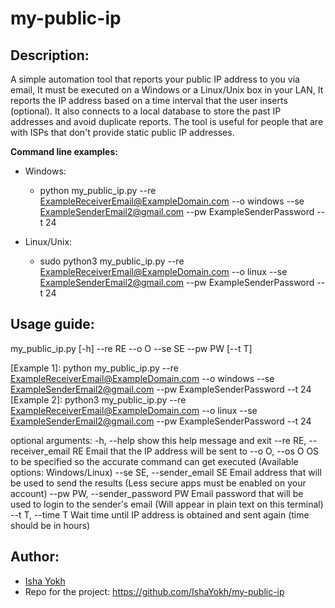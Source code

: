 # my-public-ip

## Description:

A simple automation tool that reports your public IP address to you via email, It must be executed on a Windows or a Linux/Unix box in your LAN, It reports the IP address based on a time interval that the user inserts (optional). It also connects to a local database to store the past IP addresses and avoid duplicate reports. The tool is useful for people that are with ISPs that don't provide static public IP addresses.

**Command line examples:**

- Windows:
  - python my_public_ip.py --re ExampleReceiverEmail@ExampleDomain.com --o windows --se ExampleSenderEmail2@gmail.com --pw ExampleSenderPassword --t 24

- Linux/Unix:
  - sudo python3 my_public_ip.py --re ExampleReceiverEmail@ExampleDomain.com --o linux --se ExampleSenderEmail2@gmail.com --pw ExampleSenderPassword --t 24



## Usage guide:

my_public_ip.py [-h] --re RE --o O --se SE --pw PW [--t T]

[Example 1]: python my_public_ip.py --re ExampleReceiverEmail@ExampleDomain.com
--o windows --se ExampleSenderEmail2@gmail.com --pw ExampleSenderPassword --t
24 [Example 2]: python3 my_public_ip.py --re
ExampleReceiverEmail@ExampleDomain.com --o linux --se
ExampleSenderEmail2@gmail.com --pw ExampleSenderPassword --t 24

optional arguments:
  -h, --help            show this help message and exit
  --re RE, --receiver_email RE
                        Email that the IP address will be sent to
  --o O, --os O         OS to be specified so the accurate command can get
                        executed (Available options: Windows/Linux)
  --se SE, --sender_email SE
                        Email address that will be used to send the results
                        (Less secure apps must be enabled on your account)
  --pw PW, --sender_password PW
                        Email password that will be used to login to the
                        sender's email (Will appear in plain text on this
                        terminal)
  --t T, --time T       Wait time until IP address is obtained and sent again
                        (time should be in hours)

## Author:
- [Isha Yokh](https://github.com/IshaYokh)
- Repo for the project: https://github.com/IshaYokh/my-public-ip
